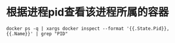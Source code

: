 # 根据进程pid查看该进程所属的容器

```text
docker ps -q | xargs docker inspect --format '{{.State.Pid}}, {{.Name}}' | grep "PID"
```

